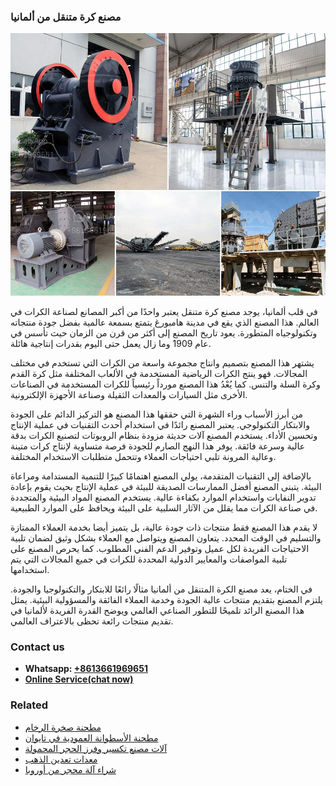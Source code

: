 <h3>مصنع كرة متنقل من ألمانيا</h3><img src='1701853659.jpg' alt=''><p>في قلب ألمانيا، يوجد مصنع كرة متنقل يعتبر واحدًا من أكبر المصانع لصناعة الكرات في العالم. هذا المصنع الذي يقع في مدينة هامبورغ يتمتع بسمعة عالمية بفضل جودة منتجاته وتكنولوجياه المتطورة. يعود تاريخ المصنع إلى أكثر من قرن من الزمان حيث تأسس في عام 1909 وما زال يعمل حتى اليوم بقدرات إنتاجية هائلة.</p><p>يشتهر هذا المصنع بتصميم وانتاج مجموعة واسعة من الكرات التي تستخدم في مختلف المجالات. فهو ينتج الكرات الرياضية المستخدمة في الألعاب المختلفة مثل كرة القدم وكرة السلة والتنس. كما يُعْدُ هذا المصنع مورداً رئيسياً للكرات المستخدمة في الصناعات الأخرى مثل السيارات والمعدات الثقيلة وصناعة الأجهزة الإلكترونية.</p><p>من أبرز الأسباب وراء الشهرة التي حققها هذا المصنع هو التركيز الدائم على الجودة والابتكار التكنولوجي. يعتبر المصنع رائدًا في استخدام أحدث التقنيات في عملية الإنتاج وتحسين الأداء. يستخدم المصنع آلات حديثة مزودة بنظام الروبوتات لتصنيع الكرات بدقة عالية وسرعة فائقة. يوفر هذا النهج الصارم للجودة فرصة متساوية لإنتاج كرات متينة وعالية المرونة تلبي احتياجات العملاء وتتحمل متطلبات الاستخدام المختلفة.</p><p>بالإضافة إلى التقنيات المتقدمة، يولي المصنع اهتمامًا كبيرًا للتنمية المستدامة ومراعاة البيئة. يتبنى المصنع أفضل الممارسات الصديقة للبيئة في عملية الإنتاج بحيث يقوم بإعادة تدوير النفايات واستخدام الموارد بكفاءة عالية. يستخدم المصنع المواد البيئية والمتجددة في صناعة الكرات مما يقلل من الآثار السلبية على البيئة ويحافظ على الموارد الطبيعية.</p><p>لا يقدم هذا المصنع فقط منتجات ذات جودة عالية، بل يتميز أيضا بخدمة العملاء الممتازة والتسليم في الوقت المحدد. يتعاون المصنع ويتواصل مع العملاء بشكل وثيق لضمان تلبية الاحتياجات الفريدة لكل عميل وتوفير الدعم الفني المطلوب. كما يحرص المصنع على تلبية المواصفات والمعايير الدولية المحددة للكرات في جميع المجالات التي يتم استخدامها.</p><p>في الختام، يعد مصنع الكرة المتنقل من ألمانيا مثالًا رائعًا للابتكار والتكنولوجيا والجودة. يلتزم المصنع بتقديم منتجات عالية الجودة وخدمة العملاء الفائقة والمسؤولية البيئية. يمثل هذا المصنع الرائد تلميحًا للتطور الصناعي العالمي ويوضح القدرة الفريدة لألمانيا في تقديم منتجات رائعة تحظى بالاعتراف العالمي.</p><h3>Contact us</h3><ul><li><strong>Whatsapp:&nbsp;<a href="https://wa.me/8613661969651">+8613661969651</a></strong></li><li><a href="https://swt.shibang-china.com/?git&amp;zhl&amp;مصنع كرة متنقل من ألمانيا"><strong>Online Service(chat now)</strong></a></li></ul><h3>Related</h3><ul><li><a href='مطحنة صخرة الرخام.md'>مطحنة صخرة الرخام</a></li><li><a href='مطحنة الأسطوانة العمودية في تايوان.md'>مطحنة الأسطوانة العمودية في تايوان</a></li><li><a href='آلات مصنع تكسير وفرز الحجر المحمولة.md'>آلات مصنع تكسير وفرز الحجر المحمولة</a></li><li><a href='معدات تعدين الذهب.md'>معدات تعدين الذهب</a></li><li><a href='شراء آلة محجر من أوروبا.md'>شراء آلة محجر من أوروبا</a></li></ul>
